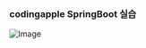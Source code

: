 ### codingapple SpringBoot 실습

![Image](https://github.com/user-attachments/assets/7795e19a-aeca-4f15-8f15-1545dc5d68a3)

